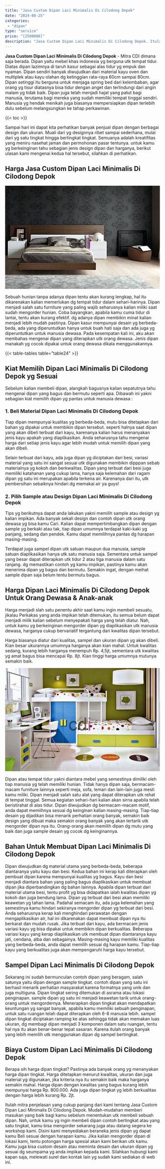 ```yaml
---
title: "Jasa Custom Dipan Laci Minimalis Di Cilodong Depok"
date: "2024-08-25"
categories:
 - "dipan"
type: "service"
price: "[2500000]"
description: "Jasa Custom Dipan Laci Minimalis Di Cilodong Depok. Itulah mitra penjelasan yang cukup panjang dari kami tentang Jasa Custom Dipan Laci Minimalis Di Cilodong..."
---
```


**Jasa Custom Dipan Laci Minimalis Di Cilodong Depok** - Mitra CDI dimana saja berada. Dipan yaitu mebel khas indonesia yg berguna utk tempat tidur. Diatas dipan lazimnya di taruh kasur sebagai alas tidur yg empuk dan nyaman. Dipan sendiri banyak diwujudkan dari material kayu oven dan multiplek atau kayu olahan dg ketinggian rata-raya 60cm sampai 80cm. Dipan setinggi itu berguna untuk menjaga spring bed dari kelembaban, agar orang yg tisur diatasnya bisa tidur dengan anget dan terlindungi dari angin malam yg tidak baik. Dipan juga telah menjadi hajat yang patut bagi manusia, terutama bagi mereka yang sudah memiliki tempat tinggal sendiri. Manusia yg hendak menikah juga biasanya mempersiapkan dipan terlebih dulu sebelum melangsungkan ke tahap perkawinan.

{{< toc >}}

Sampai hari ini dapat kita perhatikan banyak penjual dipan dengan berbagai design dan ukuran. Muali dari yg designnya ribet sampai sederhana, mulai dari yg satu tingkat hingga bertingkat tingkat. Semuanya adalah kreatifitas yang meniru nasehat jaman dan permohonan pasar tentunya. untuk kamu yg berkeinginan tahu sebagian jenis design dipan dan harganya, berikut ulasan kami mengenai kedua hal tersebut, silahkan di perhatikan.

## Harga Jasa Custom Dipan Laci Minimalis Di Cilodong Depok

![Jasa Custom Dipan Laci Minimalis Di Cilodong Depok](/images/mebel/dipan-dewasa-005.jpg)

Sebuah hunian tanpa adanya dipan tentu akan kurang lengkap, hal itu dikarenakan kalian memerlukan dg tempat tidur dalam sehari-harinya. Dipan menjadi salah satu furniture yang paling wajib seharusnya kalian miliki saat sudah mengorder hunian. Coba bayangkan, apabila kamu cuma tidur di lantai, tentu akan kurang efektif. dg adanya dipan membikin minat kalian menjadi lebih mudah pastinya. Dipan kasur mempunyai desain yg berbeda-beda, ada yang diperuntutkan hanya untuk buah hati saja dan ada juga yg diperuntutkan untuk manusia dewasa. Pada kesempatan kali ini, aku akan membahas mengenai dipan yang diterapkan utk orang dewasa. Jenis dipan manakah yg cocok dipakai untuk orang dewasa dikala menggunakannya.

{{< table-tables table="table24" >}}

## Kiat Memilih Dipan Laci Minimalis Di Cilodong Depok yg Sesuai

Sebelum kalian membeli dipan, alangkah bagusnya kalian sepatutnya tahu mengenai dipan yang bagus dan bermutu seperti apa. Dibawah ini yakni sebagian kiat memilih dipan yg pantas untuk manusia dewasa :

### 1\. Beli Material Dipan Laci Minimalis Di Cilodong Depok

Tiap dipan mempunyai kualitas yg berbeda-beda, mutu bisa ditetapkan dari bahan yg dipakai untuk membikin dipan tersebut. seperti halnya saat dipan yang akan dibeli terbuat dari kayu, karenanya kalian harus menanyakan jenis kayu apakah yang diaplikasikan. Anda seharusnya tahu mengenai harga dari setiap jenis kayu agar lebih mudah untuk memilih dipan yang akan dibeli.

Selain terbuat dari kayu, ada juga dipan yg diciptakan dari besi, variasi material yang satu ini sangat sesuai utk digunakan membikin dipppan sebab materialnya yg kokoh dan berkwalitas. Dipan yang terbuat dari besi juga memiliki katahanan yang cukup lama, hanya saja kelemahan dari ragam dipan yg satu ini merupakan apabila terkena air. Karenanya dari itu, utk pembersihan sebaiknya hindari dg memakai air ya guys!

### 2\. Pilih Sample atau Design Dipan Laci Minimalis Di Cilodong Depok

Tips yg berikutnya dapat anda lakukan yakni memilih sample atau design yg kalian impikan. Ada banyak sekali design dan contoh dipan utk orang dewasa yg bisa kamu Cari. Kalian dapat mempertimbangkan dipan dengan sample yg berkaki atau tak, tiap dipan umumnya terdapat kaki-kaki yg panjang, sedang dan pendek. Kamu dapat memilihnya pantas dg harapan masing-masing.

Terdapat juga sampel dipan utk satuan maupun dua manusia, sample satuan diaplikasikan hanya utk satu manusia saja. Sementara untuk sampel yang besar dapat diterapkan utk tidur 2 atau tiga manusia dalam satu ranjang. dg memastikan contoh yg kamu impikan, pastinya kamu akan menerima dipan yg bagus dan bermutu. Semakin ingat, dengan meihat sample dipan saja belum tentu bermutu bagus.

## Harga Dipan Laci Minimalis Di Cilodong Depok Untuk Orang Dewasa & Anak-anak

Harga menjadi slah satu penentu akhir saat kamu ingin membeli sesuatu, jikalau Perkakas yang anda impikan telah ditemukan, itu semua belum dapat menjadi milik kalian sebelum menyepakati harga yang telah diatur. Nah, untuk kamu yg berkeinginan mengorder dipan yg diaplikasikan utk manusia dewasa, harganya cukup bervariatif tergantung dari kwalitas dipan tersebut.

Harga biasanya diatur dari kualitas, sampel dan ukuran dipan yg akan dibeli. Kian besar ukurannya umumnya harganya akan kian mahal. Untuk kwalitas sedang, kurang lebih harganya menempuh Rp. 4,5jt, sementara utk kwalitas yg amat bagus bisa mencapai Rp. 8jt. Kian tinggi harga umumnya mutunya semakin baik.

![Jasa Custom Dipan Laci Minimalis Di Cilodong Depok](/images/mebel/dipan-anak-015.jpg)

Dipan atau tempat tidur yakni diantara mebel yang semestinya dimiliki oleh tiap manusia yg telah memiliki hunian. Tidak hanya dipan saja, bermacam-macam furniture lainnya seperti meja, sofa, lemari dan lain-lain juga mesti kamu miliki. Dipan menjadi salah satu alat yang dapat diterapkan utk rehat di tempat tinggal. Semua kegiatan sehari-hari kalian akan sirna apabila telah beristirahat di alas tidur. Dipan diwujudkan dg bermacam-macam motif, anda dapat memiihnya sesuai dg keinginan kalian masing-masing. Tiap-tiap desain yg dijadikan bisa menarik perhatian orang banyak, semakin baik design yang dibuat maka semakin orang banyak yang akan tertarik utk mengorder dipan nya itu. Orang-orang akan memilih dipan dg mutu yang baik dan juga sample desain yg cocok dg keinginannya.

## Bahan Untuk Membuat Dipan Laci Minimalis Di Cilodong Depok

Dipan diwujudkan dg material utama yang berbeda-beda, beberapa diantaranya yaitu kayu dan besi. Kedua bahan ini kerap kali diterapkan oleh pembuat dipan karena mempunyai kualitas yg bagus. Kayu dan besi menjadi diantara bahan yang paling bagus diaplikasikan untuk membuat dipan jika diperbandingkan dg bahan lainnya. Apabila dipan terbuat dari material utama besi, tentu profit yg bisa didapatkan ialah kwalitas dipan yg kokoh dan juga bendung lama. Dipan yg terbuat dari besi akan memiliki keawetan yg tahan lama. Padahal semacam itu, ada juga kelemahan yang semestinya kamu hindari sekiranya mengorder dipan yg terbuat dari besi. Anda seharusnya kerap kali menghindari perawatan dengan mengaplikasikan air, hal ini dikarenakan dapat membuat dipan nya itu berkarat dan mudah rusak. Jika terbuat dari kayu, ada bermacam jenis variasi kayu yg bisa dipakai untuk membikin dipan berkualitas. Beberapa variasi kayu yang kerap diaplikasikan utk membuat dipan diantaranya kayu jati, cendana, alba dan sebagainya. Masing-masing kayu memiliki kualitas yang berbeda-beda, anda dapat memilih sesuai dg harapan kamu. Tiap-tiap kayu yang berkualitas juga akan mempengaruhi harga kayu tersebut.

## Sampel Dipan Laci Minimalis Di Cilodong Depok

Sekarang ini sudah bermunculan contoh dipan yang beragam, salah satunya yaitu dipan dengan sample tingkat. contoh dipan yang satu ini berhasil menarik perhatian masyarakat karena formatnya yang unik dan juga multiguna. Dipan tingkat sering ditemukan di asrama atau lokasi penginapan. sample dipan yg satu ini menjadi keawetan tarik untuk orang-orang untuk mengordernya. Menerapkan dipan tingkat akan mendapatkan keuntungan yg sangat banyak, apabila kamu memiliki sebuah penginapan, untuk satu ruangan telah dapat diterapkan oleh 6-8 manusia lebih. sampel dipan tingkat diciptakan ramping ke atas sehingga tidak akan memakan luas ukuran, dg membagi dipan menjadi 3 komponen dalam satu ruangan, tentu hal nya itu akan benar-benar tepat sasaran. Karena itulah orang banyak yang lebih memilih utk menggunakan dipan dg sampel bertingkat.

## Biaya Custom Dipan Laci Minimalis Di Cilodong Depok

Berapa sih harga dipan tingkat? Pastinya ada banyak orang yg menanyakan harga dipan tingkat. Harga ditetapkan menurut kwalitas, ukuran dan juga material yg digunakan, jika kriteria nya itu semakin baik maka harganya semakin mahal. Harga dipan dengan kwalitas yang bagus kurang lebih mempunyai harga Rp. 800.000. Ada juga dipan tingkat yg lebih berkualitas dengan harga lebih kurang Rp. 2jt.

Itulah mitra penjelasan yang cukup panjang dari kami tentang Jasa Custom Dipan Laci Minimalis Di Cilodong Depok. Mudah-mudahan memberi masukan yang baik bagi kamu sebelum menentukan utk membeli sebuah dipan. Nah, untuk kamu yg ingin membeli dipan contoh bertingkat atau yang satu tingkat, kamu bisa mengorder sekarang juga atau datang segera ke workshop kami. Disini kami menyediakan beraneka jenis dipan yg dapat kamu Beli sesuai dengan harapan kamu. Jika kalian mengorder dipan di lokasi kami, tentu potongan harga spesial akan kami berikan utk kamu. Kamu juga bisa custom desain atau meminta desain dan ukuran dipan yg sesuai dg seumpama yg anda impikan kepada kami. Silahkan hubungi kami kapan saja, melewati surel dan kontak lain yg sudah kami sediakan di web ini.
